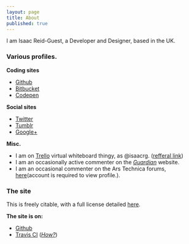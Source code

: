 ```yaml
---
layout: page
title: About
published: true
---
```


I am Isaac Reid-Guest, a Developer and Designer, based in the UK.

### Various profiles.

**Coding sites**

- [Github](http://github.com/isaacrg)
- [Bitbucket](http://bitbucket.org/isaacrg)
- [Codepen](http://codepen.io/isaacrg/)

**Social sites**

- [Twitter](http://twitter.com/isaacreidguest)
- [Tumblr](http://isaacreidguest.tumblr.com/)
- <a rel="author" href="https://plus.google.com/+IsaacReidGuest?rel=author">Google+</a>

**Misc.**

- I am on [Trello](https://trello.com/isaacrg) virtual whiteboard thingy, as @isaacrg. ([refferal link](https://trello.com/isaacrg/recommend))
- I am an occasionally active commenter on the [*Guardian*](https://profile.theguardian.com/user/id/11693340) website.
- I am an occasional commenter on the Ars Technica forums, [here](http://arstechnica.com/civis/memberlist.php?mode=viewprofile&u=348744)(account is required to view profile.).


### The site

This is freely citable, with a full license detailed [here](/license).
	
**The site is on:**

- [Github](https://github.com/isaacrg/isaacrg.github.io/)
- [Travis CI](https://travis-ci.org/isaacrg/isaacrg.github.io)  (*[How?](/2014/10/24/Give-your-Github-pages-some-Travis-CI/)*)
